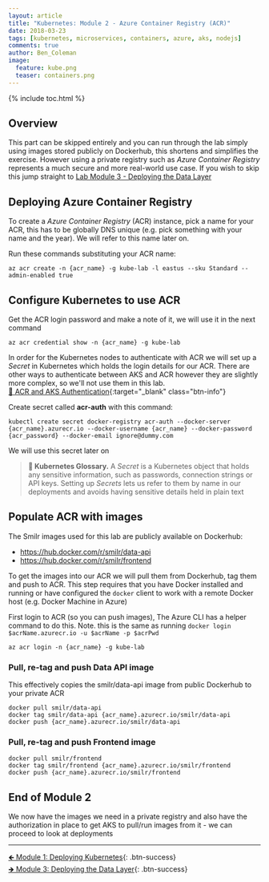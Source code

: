 ```yaml
---
layout: article
title: "Kubernetes: Module 2 - Azure Container Registry (ACR)"
date: 2018-03-23
tags: [kubernetes, microservices, containers, azure, aks, nodejs]
comments: true
author: Ben_Coleman
image:
  feature: kube.png
  teaser: containers.png
---
```


{% include toc.html %}

## Overview
This part can be skipped entirely and you can run through the lab simply using images stored publicly on Dockerhub, this shortens and simplifies the exercise. However using a private registry such as *Azure Container Registry* represents a much secure and more real-world use case. If you wish to skip this jump straight to [Lab Module 3 - Deploying the Data Layer](../part3)

## Deploying Azure Container Registry 
To create a *Azure Container Registry* (ACR) instance, pick a name for your ACR, this has to be globally DNS unique (e.g. pick something with your name and the year). We will refer to this name later on. 

Run these commands substituting your ACR name:
```
az acr create -n {acr_name} -g kube-lab -l eastus --sku Standard --admin-enabled true
```

## Configure Kubernetes to use ACR
Get the ACR login password and make a note of it, we will use it in the next command
```
az acr credential show -n {acr_name} -g kube-lab
```

In order for the Kubernetes nodes to authenticate with ACR we will set up a *Secret* in Kubernetes which holds the login details for our ACR. There are other ways to authenticate between AKS and ACR however they are slightly more complex, so we'll not use them in this lab.  
[📘 ACR and AKS Authentication](https://docs.microsoft.com/en-us/azure/container-registry/container-registry-auth-aks){:target="_blank" class="btn-info"}

Create secret called **acr-auth** with this command:
```
kubectl create secret docker-registry acr-auth --docker-server {acr_name}.azurecr.io --docker-username {acr_name} --docker-password {acr_password} --docker-email ignore@dummy.com
```
We will use this secret later on

> **📕 Kubernetes Glossary.** A *Secret* is a Kubernetes object that holds any sensitive information, such as passwords, connection strings or API keys. Setting up *Secrets* lets us refer to them by name in our deployments and avoids having sensitive details held in plain text

## Populate ACR with images
The Smilr images used for this lab are publicly available on Dockerhub:
- https://hub.docker.com/r/smilr/data-api
- https://hub.docker.com/r/smilr/frontend

To get the images into our ACR we will pull them from Dockerhub, tag them and push to ACR. This step requires that you have Docker installed and running or have configured the `docker` client to work with a remote Docker host (e.g. Docker Machine in Azure)

First login to ACR (so you can push images), The Azure CLI has a helper command to do this. Note. this is the same as running `docker login $acrName.azurecr.io -u $acrName -p $acrPwd`
```
az acr login -n {acr_name} -g kube-lab
```

### Pull, re-tag and push **Data API** image
This effectively copies the smilr/data-api image from public Dockerhub to your private ACR 
```
docker pull smilr/data-api
docker tag smilr/data-api {acr_name}.azurecr.io/smilr/data-api
docker push {acr_name}.azurecr.io/smilr/data-api
```


### Pull, re-tag and push **Frontend** image
```
docker pull smilr/frontend
docker tag smilr/frontend {acr_name}.azurecr.io/smilr/frontend
docker push {acr_name}.azurecr.io/smilr/frontend
```

## End of Module 2
We now have the images we need in a private registry and also have the authorization in place to get AKS to pull/run images from it - we can proceed to look at deployments 

---

[🡸 Module 1: Deploying Kubernetes](../part1){: .btn-success}  
[🡺 Module 3: Deploying the Data Layer](../part3){: .btn-success}  
